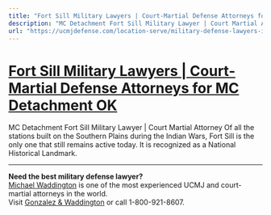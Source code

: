 ```yaml
---
title: "Fort Sill Military Lawyers | Court-Martial Defense Attorneys for MC Detachment OK"
description: "MC Detachment Fort Sill Military Lawyer | Court Martial Attorney Of all the stations built on the Southern Plains during the Indian Wars, Fort Sill is the only one that still remains active today. It is recognized as a National Historical Landmark."
url: "https://ucmjdefense.com/location-serve/military-defense-lawyers-installation/mc-detachment-fort-sill-military-lawyer-court-martial-attorney.html"
---
```


# [Fort Sill Military Lawyers | Court-Martial Defense Attorneys for MC Detachment OK](https://ucmjdefense.com/location-serve/military-defense-lawyers-installation/mc-detachment-fort-sill-military-lawyer-court-martial-attorney.html)

MC Detachment Fort Sill Military Lawyer | Court Martial Attorney Of all the stations built on the Southern Plains during the Indian Wars, Fort Sill is the only one that still remains active today. It is recognized as a National Historical Landmark.

---

**Need the best military defense lawyer?**  
[Michael Waddington](https://ucmjdefense.com/attorneys/michael-stewart-waddington-partner.html) is one of the most experienced UCMJ and court-martial attorneys in the world.  
Visit [Gonzalez & Waddington](https://ucmjdefense.com) or call 1-800-921-8607.
